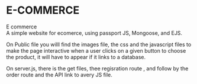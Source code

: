 # E-COMMERCE
E commerce  
A simple website for ecomerce, using passport JS, Mongoose, and EJS.

On Public file you willl find the images file, the css and the javascript files to make the page interactive when a user clicks on a given button to choose the product, it will have to appear if it links to a database.

On server.js, there is the get files, thee regisration route , and follow by the order route and the API link to avery JS file.
